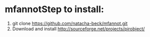 # mfannotStep to install: 

1. git clone https://github.com/natacha-beck/mfannot.git
2. Download and install http://sourceforge.net/projects/pirobject/
